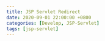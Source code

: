 ```yaml
---
title: JSP Servlet Redirect
date: 2020-09-01 22:00:00 +0800
categories: [Develop, JSP-Servlet]
tags: [jsp-servlet]
---
```


